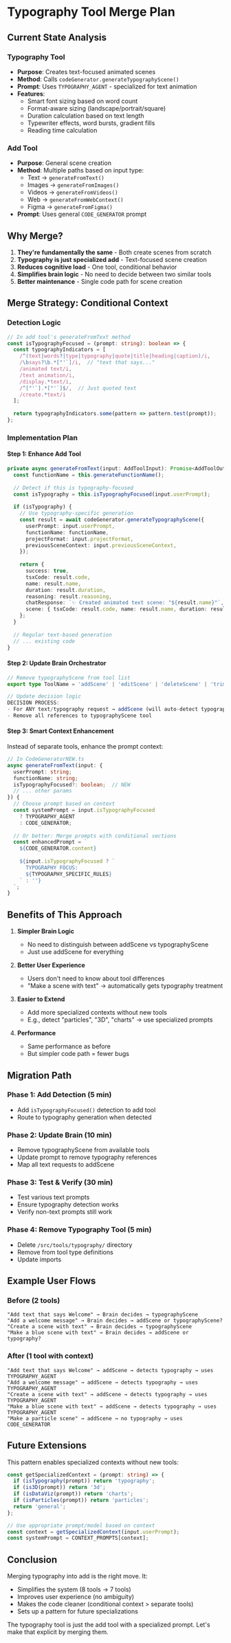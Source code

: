 # Typography Tool Merge Plan

## Current State Analysis

### Typography Tool
- **Purpose**: Creates text-focused animated scenes
- **Method**: Calls `codeGenerator.generateTypographyScene()`
- **Prompt**: Uses `TYPOGRAPHY_AGENT` - specialized for text animation
- **Features**:
  - Smart font sizing based on word count
  - Format-aware sizing (landscape/portrait/square)
  - Duration calculation based on text length
  - Typewriter effects, word bursts, gradient fills
  - Reading time calculation

### Add Tool
- **Purpose**: General scene creation
- **Method**: Multiple paths based on input type:
  - Text → `generateFromText()`
  - Images → `generateFromImages()`
  - Videos → `generateFromVideos()`
  - Web → `generateFromWebContext()`
  - Figma → `generateFromFigma()`
- **Prompt**: Uses general `CODE_GENERATOR` prompt

## Why Merge?

1. **They're fundamentally the same** - Both create scenes from scratch
2. **Typography is just specialized add** - Text-focused scene creation
3. **Reduces cognitive load** - One tool, conditional behavior
4. **Simplifies brain logic** - No need to decide between two similar tools
5. **Better maintenance** - Single code path for scene creation

## Merge Strategy: Conditional Context

### Detection Logic
```typescript
// In add tool's generateFromText method
const isTypographyFocused = (prompt: string): boolean => {
  const typographyIndicators = [
    /^(text|words?|type|typography|quote|title|heading|caption)/i,
    /\bsays?\b.*["'`]/i,  // "text that says..."
    /animated text/i,
    /text animation/i,
    /display.*text/i,
    /^["'`].*["'`]$/,  // Just quoted text
    /create.*text/i
  ];
  
  return typographyIndicators.some(pattern => pattern.test(prompt));
};
```

### Implementation Plan

#### Step 1: Enhance Add Tool
```typescript
private async generateFromText(input: AddToolInput): Promise<AddToolOutput> {
  const functionName = this.generateFunctionName();
  
  // Detect if this is typography-focused
  const isTypography = this.isTypographyFocused(input.userPrompt);
  
  if (isTypography) {
    // Use typography-specific generation
    const result = await codeGenerator.generateTypographyScene({
      userPrompt: input.userPrompt,
      functionName: functionName,
      projectFormat: input.projectFormat,
      previousSceneContext: input.previousSceneContext,
    });
    
    return {
      success: true,
      tsxCode: result.code,
      name: result.name,
      duration: result.duration,
      reasoning: result.reasoning,
      chatResponse: `✨ Created animated text scene: "${result.name}"`,
      scene: { tsxCode: result.code, name: result.name, duration: result.duration },
    };
  }
  
  // Regular text-based generation
  // ... existing code
}
```

#### Step 2: Update Brain Orchestrator
```typescript
// Remove typographyScene from tool list
export type ToolName = 'addScene' | 'editScene' | 'deleteScene' | 'trimScene' | 'imageRecreatorScene' | 'addAudio' | 'websiteToVideo';

// Update decision logic
DECISION PROCESS:
- For ANY text/typography request → addScene (will auto-detect typography)
- Remove all references to typographyScene tool
```

#### Step 3: Smart Context Enhancement
Instead of separate tools, enhance the prompt context:

```typescript
// In CodeGeneratorNEW.ts
async generateFromText(input: {
  userPrompt: string;
  functionName: string;
  isTypographyFocused?: boolean;  // NEW
  // ... other params
}) {
  // Choose prompt based on context
  const systemPrompt = input.isTypographyFocused 
    ? TYPOGRAPHY_AGENT 
    : CODE_GENERATOR;
    
  // Or better: Merge prompts with conditional sections
  const enhancedPrompt = `
    ${CODE_GENERATOR.content}
    
    ${input.isTypographyFocused ? `
      TYPOGRAPHY FOCUS:
      ${TYPOGRAPHY_SPECIFIC_RULES}
    ` : ''}
  `;
}
```

## Benefits of This Approach

1. **Simpler Brain Logic**
   - No need to distinguish between addScene vs typographyScene
   - Just use addScene for everything

2. **Better User Experience**
   - Users don't need to know about tool differences
   - "Make a scene with text" → automatically gets typography treatment

3. **Easier to Extend**
   - Add more specialized contexts without new tools
   - E.g., detect "particles", "3D", "charts" → use specialized prompts

4. **Performance**
   - Same performance as before
   - But simpler code path = fewer bugs

## Migration Path

### Phase 1: Add Detection (5 min)
- Add `isTypographyFocused()` detection to add tool
- Route to typography generation when detected

### Phase 2: Update Brain (10 min)
- Remove typographyScene from available tools
- Update prompt to remove typography references
- Map all text requests to addScene

### Phase 3: Test & Verify (30 min)
- Test various text prompts
- Ensure typography detection works
- Verify non-text prompts still work

### Phase 4: Remove Typography Tool (5 min)
- Delete `/src/tools/typography/` directory
- Remove from tool type definitions
- Update imports

## Example User Flows

### Before (2 tools)
```
"Add text that says Welcome" → Brain decides → typographyScene
"Add a welcome message" → Brain decides → addScene or typographyScene?
"Create a scene with text" → Brain decides → typographyScene
"Make a blue scene with text" → Brain decides → addScene or typography?
```

### After (1 tool with context)
```
"Add text that says Welcome" → addScene → detects typography → uses TYPOGRAPHY_AGENT
"Add a welcome message" → addScene → detects typography → uses TYPOGRAPHY_AGENT  
"Create a scene with text" → addScene → detects typography → uses TYPOGRAPHY_AGENT
"Make a blue scene with text" → addScene → detects typography → uses TYPOGRAPHY_AGENT
"Make a particle scene" → addScene → no typography → uses CODE_GENERATOR
```

## Future Extensions

This pattern enables specialized contexts without new tools:

```typescript
const getSpecializedContext = (prompt: string) => {
  if (isTypography(prompt)) return 'typography';
  if (is3D(prompt)) return '3d';
  if (isDataViz(prompt)) return 'charts';
  if (isParticles(prompt)) return 'particles';
  return 'general';
};

// Use appropriate prompt/model based on context
const context = getSpecializedContext(input.userPrompt);
const systemPrompt = CONTEXT_PROMPTS[context];
```

## Conclusion

Merging typography into add is the right move. It:
- Simplifies the system (8 tools → 7 tools)
- Improves user experience (no ambiguity)
- Makes the code cleaner (conditional context > separate tools)
- Sets up a pattern for future specializations

The typography tool is just the add tool with a specialized prompt. Let's make that explicit by merging them.